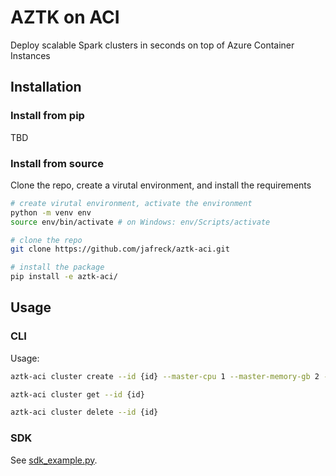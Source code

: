 # AZTK on ACI

Deploy scalable Spark clusters in seconds on top of Azure Container Instances


## Installation

### Install from pip
TBD

### Install from source

Clone the repo, create a virutal environment, and install the requirements

```sh
# create virutal environment, activate the environment
python -m venv env
source env/bin/activate # on Windows: env/Scripts/activate

# clone the repo
git clone https://github.com/jafreck/aztk-aci.git

# install the package
pip install -e aztk-aci/
```

## Usage

### CLI
Usage:
```bash
aztk-aci cluster create --id {id} --master-cpu 1 --master-memory-gb 2 --worker-cpu 2 --worker-memory-gb 4 --worker-count 5

aztk-aci cluster get --id {id}

aztk-aci cluster delete --id {id}
```

### SDK
See [sdk_example.py](./samples/sdk_example.py).

